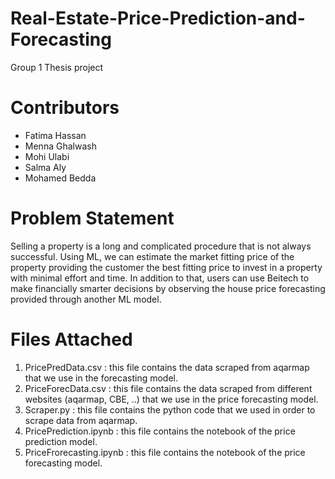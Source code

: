 # Real-Estate-Price-Prediction-and-Forecasting
Group 1 Thesis project

# Contributors
- Fatima Hassan
- Menna Ghalwash
- Mohi Ulabi
- Salma Aly
- Mohamed Bedda

# Problem Statement
Selling a property is a long and complicated procedure that is not always successful. Using ML, we can estimate the market fitting price of the property providing the customer the best fitting price to invest in a property with minimal effort and time. In addition to that, users can use Beitech to make financially smarter decisions by observing the house price forecasting provided through another ML model.

# Files Attached
1) PricePredData.csv : this file contains the data scraped from aqarmap that we use in the forecasting model.
2) PriceForecData.csv : this file contains the data scraped from different websites (aqarmap, CBE, ..) that we use in the price forecasting model.
3) Scraper.py : this file contains the python code that we used in order to scrape data from aqarmap.
4) PricePrediction.ipynb : this file contains the notebook of the price prediction model.
5) PriceFrorecasting.ipynb : this file contains the notebook of the price forecasting model.
